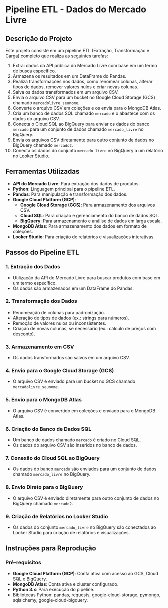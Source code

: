# Pipeline ETL - Dados do Mercado Livre

## Descrição do Projeto

Este projeto consiste em um pipeline ETL (Extração, Transformação e Carga) completo que realiza as seguintes tarefas:
1. Extrai dados da API pública do Mercado Livre com base em um termo de busca específico.
2. Armazena os resultados em um DataFrame do Pandas.
3. Realiza transformações nos dados, como renomear colunas, alterar tipos de dados, remover valores nulos e criar novas colunas.
4. Salva os dados transformados em um arquivo CSV.
5. Envia o arquivo CSV para um bucket no Google Cloud Storage (GCS) chamado `mercadolivre_seunome`.
6. Converte o arquivo CSV em coleções e os envia para o MongoDB Atlas.
7. Cria um banco de dados SQL chamado `mercado` e o abastece com os dados do arquivo CSV.
8. Conecta o Cloud SQL ao BigQuery para enviar os dados do banco `mercado` para um conjunto de dados chamado `mercado_livre` no BigQuery.
9. Envia os arquivos CSV diretamente para outro conjunto de dados no BigQuery chamado `mercado2`.
10. Conecta os dados do conjunto `mercado_livre` no BigQuery a um relatório no Looker Studio.

## Ferramentas Utilizadas

- **API do Mercado Livre**: Para extração dos dados de produtos.
- **Python**: Linguagem principal para o pipeline ETL.
- **Pandas**: Para manipulação e transformação dos dados.
- **Google Cloud Platform (GCP)**:
  - **Google Cloud Storage (GCS)**: Para armazenamento dos arquivos CSV.
  - **Cloud SQL**: Para criação e gerenciamento do banco de dados SQL.
  - **BigQuery**: Para armazenamento e análise de dados em larga escala.
- **MongoDB Atlas**: Para armazenamento dos dados em formato de coleções.
- **Looker Studio**: Para criação de relatórios e visualizações interativas.

## Passos do Pipeline ETL

### 1. Extração dos Dados
- Utilização da API do Mercado Livre para buscar produtos com base em um termo específico.
- Os dados são armazenados em um DataFrame do Pandas.

### 2. Transformação dos Dados
- Renomeação de colunas para padronização.
- Alteração de tipos de dados (ex.: strings para números).
- Remoção de valores nulos ou inconsistentes.
- Criação de novas colunas, se necessário (ex.: cálculo de preços com desconto).

### 3. Armazenamento em CSV
- Os dados transformados são salvos em um arquivo CSV.

### 4. Envio para o Google Cloud Storage (GCS)
- O arquivo CSV é enviado para um bucket no GCS chamado `mercadolivre_seunome`.

### 5. Envio para o MongoDB Atlas
- O arquivo CSV é convertido em coleções e enviado para o MongoDB Atlas.

### 6. Criação do Banco de Dados SQL
- Um banco de dados chamado `mercado` é criado no Cloud SQL.
- Os dados do arquivo CSV são inseridos no banco de dados.

### 7. Conexão do Cloud SQL ao BigQuery
- Os dados do banco `mercado` são enviados para um conjunto de dados chamado `mercado_livre` no BigQuery.

### 8. Envio Direto para o BigQuery
- O arquivo CSV é enviado diretamente para outro conjunto de dados no BigQuery chamado `mercado2`.

### 9. Criação de Relatórios no Looker Studio
- Os dados do conjunto `mercado_livre` no BigQuery são conectados ao Looker Studio para criação de relatórios e visualizações.

## Instruções para Reprodução

### Pré-requisitos
- **Google Cloud Platform (GCP)**: Conta ativa com acesso ao GCS, Cloud SQL e BigQuery.
- **MongoDB Atlas**: Conta ativa e cluster configurado.
- **Python 3.x**: Para execução do pipeline.
- Bibliotecas Python: pandas, requests, google-cloud-storage, pymongo, sqlalchemy, google-cloud-bigquery.
